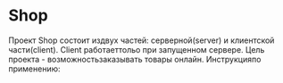 # Shop
Проект Shop состоит издвух частей: серверной(server) и клиентской части(client). Client работаеттольо при запущенном сервере. Цель проекта - возможностьзаказывать товары онлайн.
Инструкцияпо применению:
